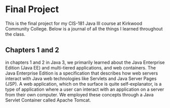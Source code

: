 # Final Project

This is the final project for my CIS-181 Java III course at Kirkwood Community College. Below is a journal of all the things I learned throughout the class.

## Chapters 1 and 2

in chapters 1 and 2 in Java 3, we primarily learned about the Java Enterprise Edition (Java EE) and multi-tiered applications, and web containers. 
The Java Enterprise Edition is a specification that describes how web servers interact with Java web technologies like Servlets and Java Server Pages (JSP).
A web application, which on the surface is quite self-explanator, is a type of application where a user can interact with an application on a server from their
own computer. We employed these concepts through a Java Servlet Container called Apache Tomcat.

